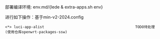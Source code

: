 部署编译环境: env.md/{lede & extra-apps.sh env}

进行如下操作：基于min-v2-2024.config
```
<*> luci-app-alist                                          TODO待处理(使用仓库openwrt-packages-ssw)
```
